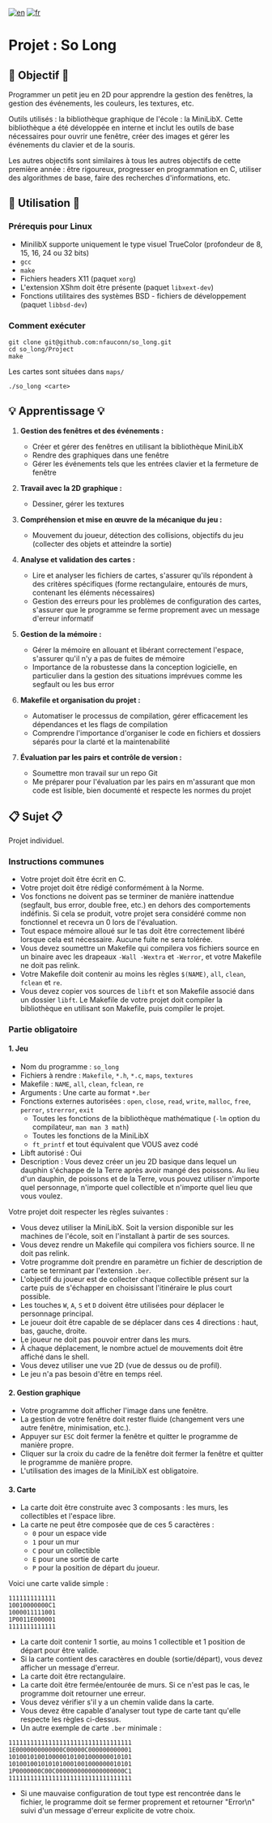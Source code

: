 [![en](https://img.shields.io/badge/lang-en-pink.svg)](https://github.com/nfauconn/so_long/blob/master/README.md)
[![fr](https://img.shields.io/badge/lang-fr-purple.svg)](https://github.com/nfauconn/so_long/blob/master/README.fr.md)

# Projet : So Long

## 🏁 Objectif 🏁

Programmer un petit jeu en 2D pour apprendre la gestion des fenêtres, la gestion des événements, les couleurs, les textures, etc.

Outils utilisés : la bibliothèque graphique de l'école : la MiniLibX. Cette bibliothèque a été développée en interne et inclut les outils de base nécessaires pour ouvrir une fenêtre, créer des images et gérer les événements du clavier et de la souris.

Les autres objectifs sont similaires à tous les autres objectifs de cette première année : être rigoureux, progresser en programmation en C, utiliser des algorithmes de base, faire des recherches d'informations, etc.

## 🚀 Utilisation 🚀

### Prérequis pour Linux

- MinilibX supporte uniquement le type visuel TrueColor (profondeur de 8, 15, 16, 24 ou 32 bits)
- `gcc`
- `make`
- Fichiers headers X11 (paquet `xorg`)
- L'extension XShm doit être présente (paquet `libxext-dev`)
- Fonctions utilitaires des systèmes BSD - fichiers de développement (paquet `libbsd-dev`)

### Comment exécuter

```shell
git clone git@github.com:nfauconn/so_long.git
cd so_long/Project
make
```

Les cartes sont situées dans `maps/`

```shell
./so_long <carte>
```

## 💡 Apprentissage 💡

1. **Gestion des fenêtres et des événements :**
   - Créer et gérer des fenêtres en utilisant la bibliothèque MiniLibX
   - Rendre des graphiques dans une fenêtre
   - Gérer les événements tels que les entrées clavier et la fermeture de fenêtre

2. **Travail avec la 2D graphique :**
   - Dessiner, gérer les textures

3. **Compréhension et mise en œuvre de la mécanique du jeu :**
   - Mouvement du joueur, détection des collisions, objectifs du jeu (collecter des objets et atteindre la sortie)

4. **Analyse et validation des cartes :**
   - Lire et analyser les fichiers de cartes, s'assurer qu'ils répondent à des critères spécifiques (forme rectangulaire, entourés de murs, contenant les éléments nécessaires)
   - Gestion des erreurs pour les problèmes de configuration des cartes, s'assurer que le programme se ferme proprement avec un message d'erreur informatif

5. **Gestion de la mémoire :**
   - Gérer la mémoire en allouant et libérant correctement l'espace, s'assurer qu'il n'y a pas de fuites de mémoire
   - Importance de la robustesse dans la conception logicielle, en particulier dans la gestion des situations imprévues comme les segfault ou les bus error

6. **Makefile et organisation du projet :**
   - Automatiser le processus de compilation, gérer efficacement les dépendances et les flags de compilation
   - Comprendre l'importance d'organiser le code en fichiers et dossiers séparés pour la clarté et la maintenabilité

7. **Évaluation par les pairs et contrôle de version :**
   - Soumettre mon travail sur un repo Git
   - Me préparer pour l'évaluation par les pairs en m'assurant que mon code est lisible, bien documenté et respecte les normes du projet

## 📋 Sujet 📋

Projet individuel.

### Instructions communes

- Votre projet doit être écrit en C.
- Votre projet doit être rédigé conformément à la Norme.
- Vos fonctions ne doivent pas se terminer de manière inattendue (segfault, bus error, double free, etc.) en dehors des comportements indéfinis. Si cela se produit, votre projet sera considéré comme non fonctionnel et recevra un 0 lors de l'évaluation.
- Tout espace mémoire alloué sur le tas doit être correctement libéré lorsque cela est nécessaire. Aucune fuite ne sera tolérée.
- Vous devez soumettre un Makefile qui compilera vos fichiers source en un binaire avec les drapeaux `-Wall -Wextra` et `-Werror`, et votre Makefile ne doit pas relink.
- Votre Makefile doit contenir au moins les règles `$(NAME)`, `all`, `clean`, `fclean` et `re`.
- Vous devez copier vos sources de `libft` et son Makefile associé dans un dossier `libft`. Le Makefile de votre projet doit compiler la bibliothèque en utilisant son Makefile, puis compiler le projet.

### Partie obligatoire

#### 1. Jeu

- Nom du programme : `so_long`
- Fichiers à rendre : `Makefile`, `*.h`, `*.c`, `maps`, `textures`
- Makefile : `NAME`, `all`, `clean`, `fclean`, `re`
- Arguments : Une carte au format `*.ber`
- Fonctions externes autorisées : `open`, `close`, `read`, `write`, `malloc`, `free`, `perror`, `strerror`, `exit`
  - Toutes les fonctions de la bibliothèque mathématique (`-lm` option du compilateur, `man man 3 math`)
  - Toutes les fonctions de la MiniLibX
  - `ft_printf` et tout équivalent que VOUS avez codé
- Libft autorisé : Oui
- Description : Vous devez créer un jeu 2D basique dans lequel un dauphin s'échappe de la Terre après avoir mangé des poissons. Au lieu d'un dauphin, de poissons et de la Terre, vous pouvez utiliser n'importe quel personnage, n'importe quel collectible et n'importe quel lieu que vous voulez.

Votre projet doit respecter les règles suivantes :

- Vous devez utiliser la MiniLibX. Soit la version disponible sur les machines de l'école, soit en l'installant à partir de ses sources.
- Vous devez rendre un Makefile qui compilera vos fichiers source. Il ne doit pas relink.
- Votre programme doit prendre en paramètre un fichier de description de carte se terminant par l'extension `.ber`.
- L'objectif du joueur est de collecter chaque collectible présent sur la carte puis de s'échapper en choisissant l'itinéraire le plus court possible.
- Les touches `W`, `A`, `S` et `D` doivent être utilisées pour déplacer le personnage principal.
- Le joueur doit être capable de se déplacer dans ces 4 directions : haut, bas, gauche, droite.
- Le joueur ne doit pas pouvoir entrer dans les murs.
- À chaque déplacement, le nombre actuel de mouvements doit être affiché dans le shell.
- Vous devez utiliser une vue 2D (vue de dessus ou de profil).
- Le jeu n'a pas besoin d'être en temps réel.

#### 2. Gestion graphique

- Votre programme doit afficher l'image dans une fenêtre.
- La gestion de votre fenêtre doit rester fluide (changement vers une autre fenêtre, minimisation, etc.).
- Appuyer sur `ESC` doit fermer la fenêtre et quitter le programme de manière propre.
- Cliquer sur la croix du cadre de la fenêtre doit fermer la fenêtre et quitter le programme de manière propre.
- L'utilisation des images de la MiniLibX est obligatoire.

#### 3. Carte

- La carte doit être construite avec 3 composants : les murs, les collectibles et l'espace libre.
- La carte ne peut être composée que de ces 5 caractères :
  - `0` pour un espace vide
  - `1` pour un mur
  - `C` pour un collectible
  - `E` pour une sortie de carte
  - `P` pour la position de départ du joueur.

Voici une carte valide simple :
```
1111111111111
10010000000C1
1000011111001
1P0011E000001
1111111111111
```

- La carte doit contenir 1 sortie, au moins 1 collectible et 1 position de départ pour être valide.
- Si la carte contient des caractères en double (sortie/départ), vous devez afficher un message d'erreur.
- La carte doit être rectangulaire.
- La carte doit être fermée/entourée de murs. Si ce n'est pas le cas, le programme doit retourner une erreur.
- Vous devez vérifier s'il y a un chemin valide dans la carte.
- Vous devez être capable d'analyser tout type de carte tant qu'elle respecte les règles ci-dessus.
- Un autre exemple de carte `.ber` minimale :

```
1111111111111111111111111111111111
1E0000000000000C00000C000000000001
1010010100100000101001000000010101
1010010010101010001001000000010101
1P0000000C00C0000000000000000000C1
1111111111111111111111111111111111
```

- Si une mauvaise configuration de tout type est rencontrée dans le fichier, le programme doit se fermer proprement et retourner "Error\n" suivi d'un message d'erreur explicite de votre choix.